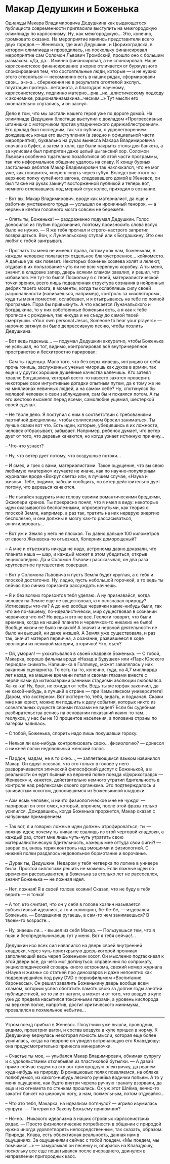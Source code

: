 # Макар Дедушкин и Боженька

Однажды Макара Владимировича Дедушкина как выдающегося публициста современности пригласили выступить на межгородскую олимпиаду по карлсонизму. Ну, как межгородскую… Это, конечно, громковато сказано. На мероприятие явились представители всего двух городов — Женевска, где жил Дедушкин, и Цюрихоградска, в котором олимпиада и проводилась, но поскольку финансировал мероприятие сам Соломон Львович Тромбский, прошло оно с большим размахом. «Да, да… Именно финансировал, а не спонсировал. Наше карлсонистское финансирование в корне отличается от буржуазного спонсирования тем, что состоятельные люди, которые — и не нужно этого стесняться — несомненно есть в наших рядах, сформировали  свои… э-э-э… сбережения не в результате оголтелой экслуп…плуатации протера…летариата, а благодаря научному, карлсонистскому, подлинно матерно…риа…ик…алистическому подходу к экономике, рационалинамахина…ческим…» Тут мысли его окончательно спутались, и он заснул.

Дело в том, что мы застали нашего героя уже по дороге домой. На олимпиаде Дедушкин блестяще выступил с докладом «Прогрессивные штанишки с моторчиком против упаднического дирижаблестроения». Его доклад был последним, так что публика, с удовлетворением дождавшись конца его выступления (а заодно и официальной части мероприятия), буквально на руках вынесла Макара Владимировича сначала в буфет, а затем в холл, где были накрыты столы для банкета, а за кулисами был припрятан даже целый цыганский хор. Соломон Львович особенно тщательно позаботился об этой части программы, так что неформальное общение удалось на славу. К концу бурных застольных дебатов Макар Владимирович так наклюкался, что не мог уже, как говорится, «переплюнуть через губу». Вследствие этого на верхнюю полку купейного вагона, следовавшего домой в Женевск, он был также на руках закинут восторженной публикой и теперь вот, немного отлежавшись под мерный стук колес, приходил в сознание.

– Вот вы, Макар Владимирович, вроде как материалист, да еще и работник умственного труда — услышал он ироничный тенорок, — а нервные клетки головного мозга совсем не бережете. 

– Опять ты, Боженька! — раздраженно подумал Дедушкин. Голос доносился из глубин подсознания, поэтому произносить слова вслух было не нужно. — Я же тебя прогнал и строго-настрого запретил возвращаться. Вон, к Луначальскому ступай или к Богдашкину. Это они любят с тобой заигрывать. 

– Прогнать ты меня не имеешт права, потому как нам, боженькам, в каждом человеке полагается отдельное благоустроенное… койкоместо. А дальше уж как повезет. Некоторых боженек хозяева холят и лелеют, отдавая в их пользование чуть ли не всю черепную коробку. А ты меня, значит, в кладовке запер, дверь всяким хламом завалил, и решил, что избавился. Не тут-то было! Поскольку я с твоей, материалистической точки зрения, всего лишь подавленная структура сознания в нейронных дебрях твоего мозга, в моменты, когда ты ослабляешь силу своей рациональности (напиваешься, например), контроль за «изолятором», куда ты меня поместил, ослабевает, и я отыгрываюсь на тебе по полной программе. Пора бы привыкнуть. А что касается Луначальского и Богдашкина, то у них собственные боженьки есть, а я как к тебе прописан с рожденья, так никуда и не съеду до самой твоей смертушки. «Your own personal Jesus, Someone to hear your prayers» — нарочно затянул он было депрессивную песню, чтобы позлить Дедушкина.

– Вот ведь гаденыш… — подумал Дедушкин аккуратно, чтобы Боженька не услышал, но тот, видимо, контролировал всё внутричерепное пространство и бесхитростно парировал:

– Сам ты гаденыш. Мало того, что без веры живешь, интуицию от себя прочь гонишь, заслуженных ученых чморишь как духов в армии, так еще и у других хорошие душевные качества калечишь. Кто затеял травлю Богдашкина, который всего-то навсего захотел проверить некоторые свои интуитивные догадки опытным путем, да к тому же не на миллионах невинных людей, а на самом себе? Ну, споткнулся бы молодой человек о свои заблуждения, сам бы и покаялся потом. А ты его жестоко высмеял перед всеми, самолюбие ущемил, шестеркой своей сделал.

– Не тволе дело. Я поступил с ним в соответствии с требованиями партийной дисциплины, чтобы солипсизмом бросил заниматься. Ты лучше скажи вот что. Есть идеи, которые, убедившись в их ложности, человек отбрасывает, забывает. Например, ребенок думает, что ветер дует от того, что деревья качаются, но когда узнает истинную причину…

– Что-что узнает?

– Ну, что ветер дует потому, что воздушные потоки…

– И смех, и грех с вами, материалистами. Такое ощущение, что вы свою любимую «материю» изучаете не иначе, как по научно-популярным журналам вроде «Вокруг света» или, в лучшем случае, «Наука и жизнь». Тебе, видимо, забыли сообщить, но ветер действительно дует потому, что деревься качаются. 

– Не пытайся задурить мне голову своими романтическими бреднями, Экзюпери хренов. Ты прекрасно понял, что я имел в виду: некоторые идеи оказываются бесполезными, опровергнутыми, как теория о плоской Земле, например, а раз так, тратить на них нерврую энергию бесполезно, и они должны в мозгу как-то рассасываться, аннигилировать…

– Вот уж и Земля у него не плоская. Ты давно дальше 100 километров от своего Женевска-то отъезжал, Коперник доморощеный?

– А мне и отъезжать никуда не надо, астрономы давно доказали, что планета наша — шар, и каждый может в этом убедиться, открыв энциклопедию. Да и Соломон Львович рассказывал, он два раза кругосветное путешествие совершал.

– Вот у Соломона Львовича и пусть Земля будет круглая, а с тебя и плоской достаточно. Ну, ладно, пусть небольшой горочкой, а то ведь ты сейчас про линию горизонта рассуждать начнешь.

– Я и без всяких горизонтов тебя уделаю. А ну признавайся, когда человек на Земле еще не существовал, кто осознавал природу? Ихтиозавры что-ли? А до них вообще червячки какие-нибудь были, так что же по-вашему, по-идеалистически, мир существовал в сознании червячков что ли? Но ведь и это не все. Геологи говорят, что были времена, когда на нашей планете и червячков-то никаких не было! Вообще жизни не было никакой! А значит и нервной деятельности не было ни высшей, ни даже низшей. А Земля уже существовала, и раз так, значит материя первична, а сознание, развившееся в ходе эволюции из неживой материи, вторично! Что, съел? 

– Ой, уморил! — ухохатывался в своей кладовке Боженька. — С тобой, Макарка, хорошо фильмы вроде «Назад в Будущее» или «Парк Юрского периода» снимать. Напиши-ка в Голливуд, может завалялась у них вакансия сценариста. То есть ты-то, конечно, туда, на 4,7 миллиарда лет назад, на машине времени летал и своими глазами вместе с червячками да ихтиозаврами ранними стадиями эволюции любовался. Ха-ха-ха! Ну, брат, не ожидал от тебя. Ведь ты же юрфак закончил, да не какой-нибудь, а лучший в стране — при Камызякском университете! Даром, что экстерном. Вот экстерн-то, тебя, видать, и подкачал. Скажи мне как юрист, можно ли подшить к делу события, которых никто из сознательных существ своими глазами не видел? Если бы судебные разбирательства велись на основании показаний каких-то там… геолухов, у нас бы не 10 процентов населения, а половина страны по лагерям чалилась.

– С тобой, Боженька, спорить надо лишь покушавши гороху.

– Нельзя ли как-нибудь контролизовать свою… физиологию? — донесся с нижней полки недовольный женский голос.

– Пардон, мадам, не в то окно…, — заплетающимся языком извинился Макар. Он вдруг осознал, что это только в голове у него разворачивается эпический философский диспут с Боженькой, а в реальности он едет пьяный на верхней полке поезда «Цюрихоградск — Женевск» и, кажется, действительно немного утратил бдительность в контроле над рефлексами своего организма. Это подтверждалось и заливистым хохотом, доносившимся из Боженькиной кладовки. 

– Азм есмь человек, и ничто физиологическое мне не чуждо! — парировал он этот смех, который, впрочем, после этой фразы только усилился. Дождавшись, когда Боженька проржется, Макар сказал с напускным примирением:

– Так вот, я и говорю: ложные идеи должны атрофироваться; ты — ложная идея; почему ты никак не свалишь из этой чертовой кладовки, а каждый раз, стоит мне лишь чуть-чуть утратить свою материалистическую бдительность, кажешь мне оттуда свои фиги?! — заорал он, вновь теряя контроль над эмоциями и физиологией. С нижней полки раздалось недовольное бормотание и ворочанье.

– Дурак ты, Дедушкин. Недаром у тебя четверка по логике в универе была. Простой силлогизм решить не можешь. Если ложные идеи со временем рассасываются, а Боженька за столько лет не рассосался, значит Боженька — не ложная идея.

– Нет, ложная! Я в своей голове хозяин! Сказал, что не буду в тебя верить — и точка!

– А тот, кто считает, что он у себя в голове хозяин называется субъективный идеалист, а то и солипцист, бе-бе-бе, — издевался Боженька. — Богдашкина ругаешь, а сам-то чем занимаешься? В твоем-то возрасте…

– Ну, знаешь ли… - вышел из себя Макар. — Пользуешься тем, что я пьян и беспредельничаешь тут у меня. Вот я тебя сейчас!…

Дедушкин изо всех сил навалился на дверь своей внутренней кладовки, через чуть приоткрытую дверь которой проникал заполняющий весь череп Боженькин хохот. Он мысленно подтаскивал к этой двери все, до чего мог дотянуться: справочник по сопромату, энциклопедический словарь юного астронома, свежий номер журнала «Наука и жизнь» со статьей про динозавров и даже непонятно как подвернувшийся под руку DVD с порнофильмом «Воспитание баронессы». Он решил завалить Боженькину дверь вообще всем хламом, которым успел обогатить память свою за долгие годы занятий публицистикой, но то ли от натуги, а может и от того, что воздух в купе уже до предела насытился токсичными парами, а уровень кислорода на верхней полке, напротив, достиг критического минимума, провалился в похмельное небытие…

* * *

Утром поезд прибыл в Женевск. Попутчики уже вышли, проводник, видимо, проветрил вагон, и состав воздуха в купе пришел в норму. К Дедушкину вернулась некоторая ясность мысли, которая еще более усилилась, когда на перроне он увидел встречающую его Клавздюшу: она предусмотрительно принесла минералочки. 

– Счастье ты мое, — улыбался Макар Владимирович, обнимая супругу и с удовольствием отхлебывая из пластиковой бутылки. — А давай прямо сейчас сядем на эту вот пригородную электричку, да рванем куда-нибудь на природу. В ромашковых полях поваляемся, на облака полюбуемся, из какого-нибудь лесного ручейка водички попьем. А то у меня ощущение, как будто внутри черепа ручную гранату взорвали, да еще и из огнемета по стенкам прошлись. Ох уж этот Шлёма, вечно-то закатит банкет на широкую ногу, а нам, похмельным, потом отдувайся…

– Что это тебя, Макарка, на идеализм потянуло? — игриво изумилась супруга. — Пятерки по Закону Божьему припомнил?

– Но-но… Никакого идеализма в наших стройных карлсонистских рядах. — Просто физиологические потребности в общении с природой нужно иногда удовлетворять непосредственным, так сказать, образом. Природа, Клава, есть объективная реальность, данная нам в ощущениях. За ощущениями сейчас с тобой поедем. «Мы поедем, мы помчимся…» — замурлыкал он песенку и, опираясь на Клавздюшу, поскольку все еще пошатывался после вчерашнего, двинулся в направлении пригородных касс.
